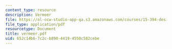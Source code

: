 ```yaml
---
content_type: resource
description: Vermeer
file: https://ol-ocw-studio-app-qa.s3.amazonaws.com/courses/15-394-designing-and-leading-the-entrepreneurial-organization-spring-2003/652c14b67c2cb89044194550c582cebe_vermeer.pdf
file_type: application/pdf
resourcetype: Document
title: vermeer.pdf
uid: 652c14b6-7c2c-b890-4419-4550c582cebe
---
```

